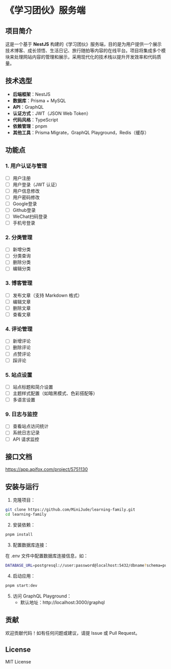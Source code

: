 # 《学习团伙》服务端

## 项目简介

这是一个基于 **NestJS** 构建的《学习团伙》服务端，目的是为用户提供一个展示技术博客、成长领悟、生活日记、旅行随拍等内容的在线平台。项目将集成多个模块来处理网站内容的管理和展示，采用现代化的技术栈以提升开发效率和代码质量。

## 技术选型

- **后端框架**：NestJS
- **数据库**：Prisma + MySQL
- **API**：GraphQL
- **认证方式**：JWT（JSON Web Token）
- **代码风格**：TypeScript
- **依赖管理**：pnpm
- **其他工具**：Prisma Migrate，GraphQL Playground，Redis（缓存）

## 功能点

### 1. 用户认证与管理
- [ ] 用户注册
- [ ] 用户登录（JWT 认证）
- [ ] 用户信息修改
- [ ] 用户密码修改
- [ ] Google登录
- [ ] Github登录
- [ ] WeChat扫码登录
- [ ] 手机号登录

### 2. 分类管理
- [ ] 新增分类
- [ ] 分类查询
- [ ] 删除分类
- [ ] 编辑分类

### 3. 博客管理
- [ ] 发布文章（支持 Markdown 格式）
- [ ] 编辑文章
- [ ] 删除文章
- [ ] 查看文章

### 4. 评论管理
- [ ] 新增评论
- [ ] 删除评论
- [ ] 点赞评论
- [ ] 踩评论

### 5. 站点设置
- [ ] 站点标题和简介设置
- [ ] 主题样式配置（如暗黑模式、色彩搭配等）
- [ ] 多语言设置

### 9. 日志与监控
- [ ] 查看站点访问统计
- [ ] 系统日志记录
- [ ] API 请求监控

## 接口文档
https://app.apifox.com/project/5751130

## 安装与运行

1. 克隆项目：

```bash
git clone https://github.com/MiniJude/learning-family.git
cd learning-family
```

2. 安装依赖：

```bash
pnpm install
```

3. 配置数据库连接：

在 .env 文件中配置数据库连接信息，如：
```bash
DATABASE_URL=postgresql://user:password@localhost:5432/dbname?schema=public
```

4. 启动应用：

```bash
pnpm start:dev
```

5. 访问 GraphQL Playground：
   - 默认地址：http://localhost:3000/graphql

## 贡献
欢迎贡献代码！如有任何问题或建议，请提 Issue 或 Pull Request。

## License
MIT License